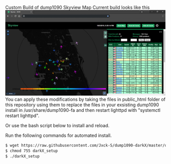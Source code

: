 Custom Build of dump1090 Skyview Map 
Current build looks like this ![Preview](/Preview.png)
You can apply these modifications by taking the  files in public_html folder of this repository using them to replace the files in your exsisting dump1090 install in /usr/share/dump1090-fa and then restart lighttpd with "systemctl restart lighttpd".

Or use the bash script below to install and reload.  

Run the following commands for automated install. 
```bash
$ wget https://raw.githubusercontent.com/Jxck-S/dump1090-darkX/master/darkX_setup 
$ chmod 755 darkX_setup
$ ./darkX_setup
```
